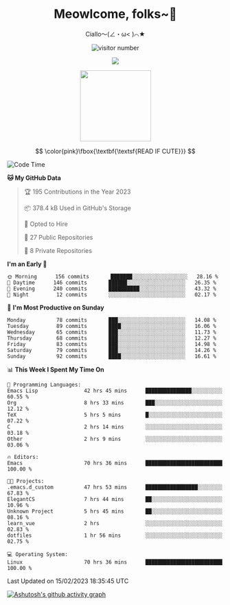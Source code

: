 <div align="center">
  <h1>Meowlcome, folks~👋</h1>
  <p>Ciallo～(∠・ω< )⌒★</p>
</div>

<p align="center">
  <img src="https://count.getloli.com/get/@Ziqi-Yang?theme=rule34" alt="visitor number" />
</p>

<p align="center">
  <img src="https://skillicons.dev/icons?i=rust,c,py,flutter,go,java,js,bash,linux,emacs" />
</p>
<p align="center">
  <img height="165" src="https://github-readme-stats.vercel.app/api?username=Ziqi-Yang&show_icons=true&include_all_commits=true&hide_border=true" />
</p>

$$
\color{pink}\fbox{\textbf{\textsf{READ IF CUTE}}}
$$

<!--START_SECTION:waka-->
![Code Time](http://img.shields.io/badge/Code%20Time-568%20hrs%2022%20mins-blue)

**🐱 My GitHub Data** 

> 🏆 195 Contributions in the Year 2023
 > 
> 📦 378.4 kB Used in GitHub's Storage 
 > 
> 💼 Opted to Hire
 > 
> 📜 27 Public Repositories 
 > 
> 🔑 8 Private Repositories  
 > 
**I'm an Early 🐤** 

```text
🌞 Morning      156 commits       ███████░░░░░░░░░░░░░░░░░░   28.16 % 
🌆 Daytime      146 commits       ██████░░░░░░░░░░░░░░░░░░░   26.35 % 
🌃 Evening      240 commits       ██████████░░░░░░░░░░░░░░░   43.32 % 
🌙 Night         12 commits       ░░░░░░░░░░░░░░░░░░░░░░░░░   02.17 % 

```
📅 **I'm Most Productive on Sunday** 

```text
Monday          78 commits       ███░░░░░░░░░░░░░░░░░░░░░░   14.08 % 
Tuesday         89 commits       ████░░░░░░░░░░░░░░░░░░░░░   16.06 % 
Wednesday       65 commits       ███░░░░░░░░░░░░░░░░░░░░░░   11.73 % 
Thursday        68 commits       ███░░░░░░░░░░░░░░░░░░░░░░   12.27 % 
Friday          83 commits       ███░░░░░░░░░░░░░░░░░░░░░░   14.98 % 
Saturday        79 commits       ███░░░░░░░░░░░░░░░░░░░░░░   14.26 % 
Sunday          92 commits       ████░░░░░░░░░░░░░░░░░░░░░   16.61 % 

```


📊 **This Week I Spent My Time On** 

```text
💬 Programming Languages: 
Emacs Lisp               42 hrs 45 mins      ███████████████░░░░░░░░░░   60.55 % 
Org                      8 hrs 33 mins       ███░░░░░░░░░░░░░░░░░░░░░░   12.12 % 
TeX                      5 hrs 5 mins        █░░░░░░░░░░░░░░░░░░░░░░░░   07.22 % 
C                        2 hrs 14 mins       ░░░░░░░░░░░░░░░░░░░░░░░░░   03.18 % 
Other                    2 hrs 9 mins        ░░░░░░░░░░░░░░░░░░░░░░░░░   03.06 % 

🔥 Editors: 
Emacs                    70 hrs 36 mins      █████████████████████████   100.00 % 

🐱‍💻 Projects: 
.emacs.d_custom          47 hrs 53 mins      █████████████████░░░░░░░░   67.83 % 
ElegantCS                7 hrs 44 mins       ██░░░░░░░░░░░░░░░░░░░░░░░   10.96 % 
Unknown Project          5 hrs 45 mins       ██░░░░░░░░░░░░░░░░░░░░░░░   08.16 % 
learn_vue                2 hrs               ░░░░░░░░░░░░░░░░░░░░░░░░░   02.83 % 
dotfiles                 1 hr 56 mins        ░░░░░░░░░░░░░░░░░░░░░░░░░   02.75 % 

💻 Operating System: 
Linux                    70 hrs 36 mins      █████████████████████████   100.00 % 

```


 Last Updated on 15/02/2023 18:35:45 UTC
<!--END_SECTION:waka-->


[![Ashutosh's github activity graph](https://github-readme-activity-graph.cyclic.app/graph?username=Ziqi-Yang&theme=github)](https://github.com/ashutosh00710/github-readme-activity-graph)
